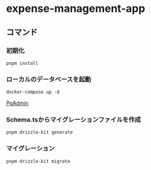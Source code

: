 # expense-management-app

## コマンド

### 初期化

```
pnpm install
```

### ローカルのデータベースを起動

```
docker-compose up -d
```

[PgAdmin](http://localhost:8080)

### Schema.tsからマイグレーションファイルを作成

```
pnpm drizzle-kit generate
```

### マイグレーション

```
pnpm drizzle-kit migrate
```
